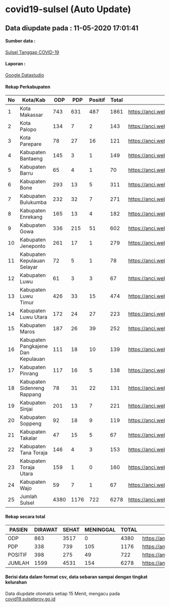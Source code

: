 
# covid19-sulsel (Auto Update)

## Data diupdate pada : 11-05-2020 17:01:41

#### Sumber data :
[Sulsel Tanggap COVID-19](https://covid19.sulselprov.go.id)

#### Laporan :
[Google Datastudio](https://datastudio.google.com/s/jythWGc1j4w)

#### Rekap Perkabupaten 
|No|Kota/Kab|ODP|PDP|Positif|Total|Link|
| --- | --- | --- | --- | --- | --- | --- |
|1|Kota Makassar|743|631|487|1861|https://anci.web.id/cor/kota_makassar|
|2|Kota Palopo|134|7|2|143|https://anci.web.id/cor/kota_palopo|
|3|Kota Parepare|78|27|16|121|https://anci.web.id/cor/kota_parepare|
|4|Kabupaten Bantaeng|145|3|1|149|https://anci.web.id/cor/kabupaten_bantaeng|
|5|Kabupaten Barru|65|4|1|70|https://anci.web.id/cor/kabupaten_barru|
|6|Kabupaten Bone|293|13|5|311|https://anci.web.id/cor/kabupaten_bone|
|7|Kabupaten Bulukumba|232|32|7|271|https://anci.web.id/cor/kabupaten_bulukumba|
|8|Kabupaten Enrekang|165|13|4|182|https://anci.web.id/cor/kabupaten_enrekang|
|9|Kabupaten Gowa|336|215|51|602|https://anci.web.id/cor/kabupaten_gowa|
|10|Kabupaten Jeneponto|261|17|1|279|https://anci.web.id/cor/kabupaten_jeneponto|
|11|Kabupaten Kepulauan Selayar|72|5|1|78|https://anci.web.id/cor/kabupaten_kepulauan_selayar|
|12|Kabupaten Luwu|61|3|3|67|https://anci.web.id/cor/kabupaten_luwu|
|13|Kabupaten Luwu Timur|426|33|15|474|https://anci.web.id/cor/kabupaten_luwu_timur|
|14|Kabupaten Luwu Utara|172|24|27|223|https://anci.web.id/cor/kabupaten_luwu_utara|
|15|Kabupaten Maros|187|26|39|252|https://anci.web.id/cor/kabupaten_maros|
|16|Kabupaten Pangkajene Dan Kepulauan|111|18|10|139|https://anci.web.id/cor/kabupaten_pangkajene_dan_kepulauan|
|17|Kabupaten Pinrang|117|16|5|138|https://anci.web.id/cor/kabupaten_pinrang|
|18|Kabupaten Sidenreng Rappang|78|31|22|131|https://anci.web.id/cor/kabupaten_sidenreng_rappang|
|19|Kabupaten Sinjai|201|13|7|221|https://anci.web.id/cor/kabupaten_sinjai|
|20|Kabupaten Soppeng|92|18|9|119|https://anci.web.id/cor/kabupaten_soppeng|
|21|Kabupaten Takalar|47|15|5|67|https://anci.web.id/cor/kabupaten_takalar|
|22|Kabupaten Tana Toraja|146|4|3|153|https://anci.web.id/cor/kabupaten_tana_toraja|
|23|Kabupaten Toraja Utara|159|1|0|160|https://anci.web.id/cor/kabupaten_toraja_utara|
|24|Kabupaten Wajo|59|7|1|67|https://anci.web.id/cor/kabupaten_wajo|
|25|Jumlah Sulsel|4380|1176|722|6278|https://anci.web.id/cor/jumlah_sulsel|

#### Rekap secara total

| PASIEN | DIRAWAT | SEHAT | MENINGGAL | TOTAL | LINK |
| ---- | -------- | ---- | ---- |  ---- | ---- |
| ODP | 863 | 3517 | 0 | 4380 | https://anci.web.id/cor/odp_detail.html |
| PDP | 338 | 739 | 105 | 1176 | https://anci.web.id/cor/pdp_detail.html |
| POSITIF | 398 | 275 | 49 | 722 | https://anci.web.id/cor/positif_detail.html |
| JUMLAH | 1599 | 4531 | 154 | 6278 | https://anci.web.id/cor/jumlah_sulsel/ |

 
#### Berisi data dalam format csv, data sebaran sampai dengan tingkat kelurahan

Data diupdate otomatis setiap 15 Menit, mengacu pada [covid19.sulselprov.go.id](https://covid19.sulselprov.go.id)

